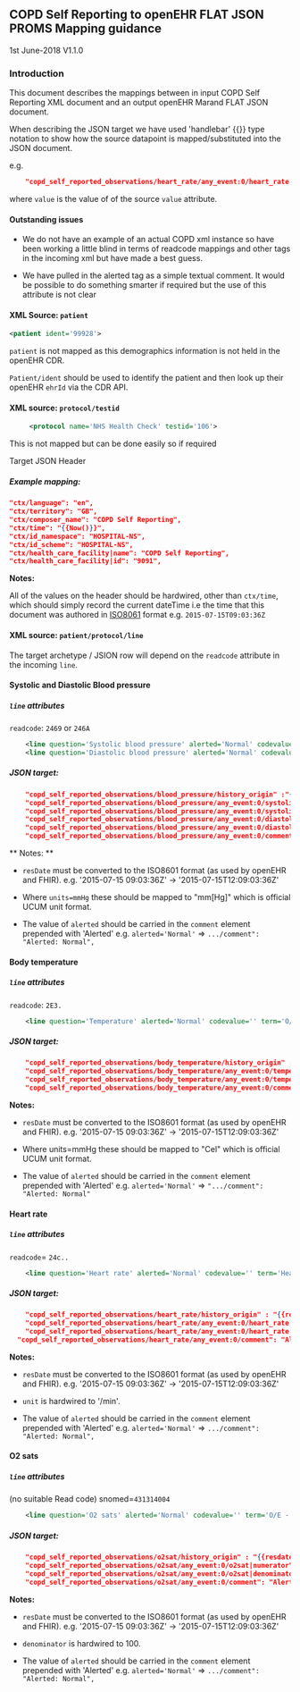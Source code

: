 ## COPD Self Reporting to openEHR FLAT JSON PROMS Mapping guidance

1st June-2018
V1.1.0

### Introduction

This document describes the mappings between in input COPD Self Reporting XML document and an output openEHR Marand FLAT JSON document.

When describing the JSON target we have used 'handlebar' {{}} type notation to show how the source datapoint is mapped/substituted into the JSON document.

e.g.

```json
	"copd_self_reported_observations/heart_rate/any_event:0/heart_rate|magnitude":  {{value}},
```

where `value` is the value of of the source `value` attribute.

#### Outstanding issues

- We do not have an example of an actual COPD xml instance so have been working a little blind in terms of readcode mappings and other tags in the incoming xml but have made a best guess.

- We have pulled in the alerted tag as a simple textual comment. It would be possible to do something smarter if required but the use of this attribute is not clear


#### XML Source: `patient`

```XML
<patient ident='99928'>
```

`patient` is not mapped as this demographics information is not held in the openEHR CDR.

`Patient/ident` should be used to identify the patient and then look up their openEHR `ehrId` via the CDR API.

#### XML source: `protocol/testid`
```xml
     <protocol name='NHS Health Check' testid='106'>
```

This is not mapped but can be done easily so if required

Target JSON Header

##### Example mapping:
```json
"ctx/language": "en",
"ctx/territory": "GB",
"ctx/composer_name": "COPD Self Reporting",
"ctx/time": "{{Now()}}",
"ctx/id_namespace": "HOSPITAL-NS",
"ctx/id_scheme": "HOSPITAL-NS",
"ctx/health_care_facility|name": "COPD Self Reporting",
"ctx/health_care_facility|id": "9091",  
```

**Notes:**

All of the values on the header should be hardwired, other than `ctx/time`, which should simply record the current dateTime i.e the time that this document was authored in [ISO8061](http://support.sas.com/documentation/cdl/en/lrdict/64316/HTML/default/viewer.htm#a003169814.htm) format e.g. `2015-07-15T09:03:36Z`


####  XML source: `patient/protocol/line`

The target archetype / JSION row will depend on the `readcode` attribute in the incoming `line`.

#### Systolic and Diastolic Blood pressure


 ##### `line` attributes
 `readcode`: `2469` or `246A`

```xml
	<line question='Systolic blood pressure' alerted='Normal' codevalue='' term='O/E - Systolic BP reading' readcode='2469' snomed='254075012' resdate='2015-07-15 09:03:36Z' itemindex='0' units='mmHg' value='149' valuetype='Numeric' />
	<line question='Diastolic blood pressure' alerted='Normal' codevalue='' term='O/E - Diastolic BP reading' readcode='246A' snomed='254076013' resdate='2015-07-15 09:03:36Z' itemindex='0' units='mmHg' value='86' valuetype='Numeric' />
```
##### JSON target:  

```json
	"copd_self_reported_observations/blood_pressure/history_origin" :"{{resdate to ISO format}}"
	"copd_self_reported_observations/blood_pressure/any_event:0/systolic|magnitude": "{{value where readcode= `2469`}}",
	"copd_self_reported_observations/blood_pressure/any_event:0/systolic|unit": "mm[Hg]",
	"copd_self_reported_observations/blood_pressure/any_event:0/diastolic|magnitude":  "{{value where readcode= `2469`}}",
	"copd_self_reported_observations/blood_pressure/any_event:0/diastolic|unit": "mm[Hg]",
	"copd_self_reported_observations/blood_pressure/any_event:0/comment": "Alerted: {{Alerted}}",
```
** Notes: **

- `resDate` must be converted to the ISO8601 format (as used by openEHR and FHIR).
  e.g. '2015-07-15 09:03:36Z'	-> '2015-07-15T12:09:03:36Z'

-   Where `units=mmHg` these should be mapped to "mm[Hg]" which is official UCUM unit format.

- The value of `alerted` should be carried in the `comment` element prepended with
	'Alerted' e.g.		`alerted='Normal'` => ``.../comment": "Alerted: Normal",``

#### Body temperature

##### `line` attributes
  `readcode`: `2E3.`

```xml
	<line question='Temperature' alerted='Normal' codevalue='' term='O/E - temperature level' readcode='2E3.' snomed='254075012' resdate='2015-07-15 09:03:36Z' itemindex='0' units='cel' value='149' valuetype='Numeric' />
```
##### JSON target:  

```json
	"copd_self_reported_observations/body_temperature/history_origin" : "{{resdate to ISO format}}",
	"copd_self_reported_observations/body_temperature/any_event:0/temperature|magnitude": {{units}},
	"copd_self_reported_observations/body_temperature/any_event:0/temperature|unit": "Cel",
	"copd_self_reported_observations/body_temperature/any_event:0/comment": "Alerted: Normal",  
```

 **Notes:**

 - `resDate` must be converted to the ISO8601 format (as used by openEHR and FHIR).
  e.g. '2015-07-15 09:03:36Z'	-> '2015-07-15T12:09:03:36Z'

 - Where units=mmHg these should be mapped to "Cel" which is official UCUM unit format.

 - The value of `alerted` should be carried in the `comment` element prepended with
 'Alerted' e.g. `alerted='Normal'` => `".../comment": "Alerted: Normal"`

#### Heart rate

##### `line` attributes

`readcode`= `24c..`

```xml
	<line question='Heart rate' alerted='Normal' codevalue='' term='Heart rate' readcode='24c..' snomed='254075012' resdate='2015-07-15 09:03:36Z' itemindex='0' units='cel' value='149' valuetype='Numeric' />
```
##### JSON target:  

```json
	"copd_self_reported_observations/heart_rate/history_origin" : "{{resdate to ISO format}}"
	"copd_self_reported_observations/heart_rate/any_event:0/heart_rate|magnitude":  {{value}},
	"copd_self_reported_observations/heart_rate/any_event:0/heart_rate|unit": "/min",
  "copd_self_reported_observations/heart_rate/any_event:0/comment": "Alerted: {{Alerted}}",  
```

**Notes:**

- `resDate` must be converted to the ISO8601 format (as used by openEHR and FHIR).
  e.g. '2015-07-15 09:03:36Z'	-> '2015-07-15T12:09:03:36Z'

- `unit` is hardwired to '/min'.

- The value of `alerted` should be carried in the `comment` element prepended with
	'Alerted' e.g. `alerted='Normal'` => ``.../comment": "Alerted: Normal",``

#### O2 sats

##### `line` attributes

(no suitable Read code) snomed=`431314004`

```xml
	<line question='O2 sats' alerted='Normal' codevalue='' term='O/E - Systolic BP reading' readcode='2469' snomed='254075012' resdate='2015-07-15 09:03:36Z' itemindex='0' units='cel' value='149' valuetype='Numeric' />
```
##### JSON target:  

```json
	"copd_self_reported_observations/o2sat/history_origin" : "{{resdate}}",
	"copd_self_reported_observations/o2sat/any_event:0/o2sat|numerator": {{value}},
	"copd_self_reported_observations/o2sat/any_event:0/o2sat|denominator": 100,
	"copd_self_reported_observations/o2sat/any_event:0/comment": "Alerted: {{Alerted}}",
````

**Notes:**

-	`resDate` must be converted to the ISO8601 format (as used by openEHR and FHIR).
	e.g. '2015-07-15 09:03:36Z'	-> '2015-07-15T12:09:03:36Z'

-	`denominator` is hardwired to 100.

- The value of `alerted` should be carried in the `comment` element prepended with
  'Alerted' e.g. `alerted='Normal'` => ``.../comment": "Alerted: Normal",``

